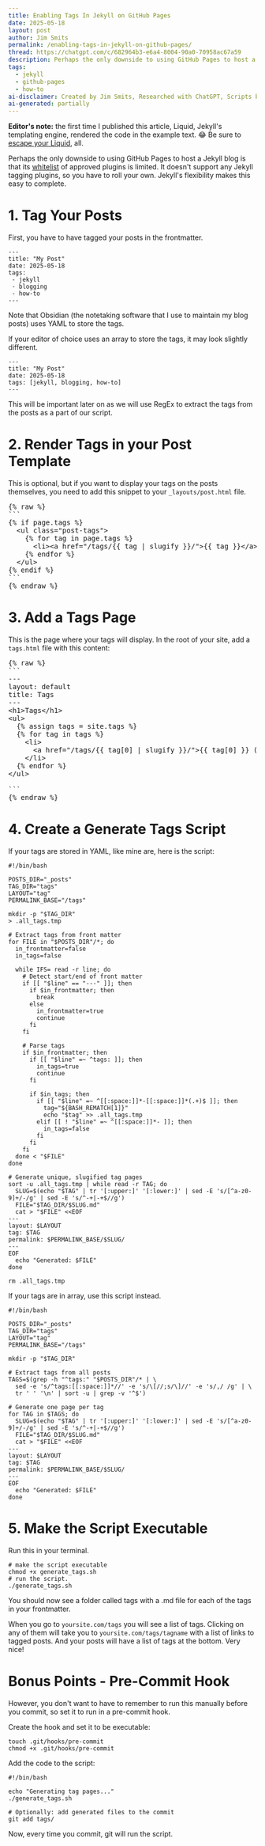 ```yaml
---
title: Enabling Tags In Jekyll on GitHub Pages
date: 2025-05-18
layout: post
author: Jim Smits
permalink: /enabling-tags-in-jekyll-on-github-pages/
thread: https://chatgpt.com/c/682964b3-e6a4-8004-90a0-70958ac67a59
description: Perhaps the only downside to using GitHub Pages to host a Jekyll blog is that its whitelist of approved plugins is limited. It doesn't support any Jekyll tagging plugins, so you have to roll your own. Jekyll's flexibility makes this easy to complete.
tags:
  - jekyll
  - github-pages
  - how-to
ai-disclaimer: Created by Jim Smits, Researched with ChatGPT, Scripts by ChatGPT
ai-generated: partially
---
```

**Editor's note:** the first time I published this article, Liquid, Jekyll's templating engine, rendered the code in the example text. 😂 Be sure to [escape your Liquid](/escaping-liquid-syntax/), all.

Perhaps the only downside to using GitHub Pages to host a Jekyll blog is that its [whitelist](https://pages.github.com/versions/) of approved plugins is limited. It doesn't support any Jekyll tagging plugins, so you have to roll your own. Jekyll's flexibility makes this easy to complete. 

# 1. Tag Your Posts

First, you have to have tagged your posts in the frontmatter.  

```
---
title: "My Post"
date: 2025-05-18
tags: 
 - jekyll 
 - blogging
 - how-to
---
```

Note that Obsidian (the notetaking software that I use to maintain my blog posts) uses YAML to store the tags.  

If your editor of choice uses an array to store the tags, it may look slightly different.

```
---
title: "My Post"
date: 2025-05-18
tags: [jekyll, blogging, how-to]
---
```

This will be important later on as we will use RegEx to extract the tags from the posts as a part of our script.

# 2. Render Tags in your Post Template

This is optional, but if you want to display your tags on the posts themselves, you need to add this snippet to your `_layouts/post.html` file.
<pre>
{% raw %}
```
{% if page.tags %}
  &lt;ul class="post-tags"&gt;
    {% for tag in page.tags %}
      &lt;li&gt;&lt;a href="/tags/{{ tag | slugify }}/">{{ tag }}&lt;/a&gt;&lt;/li&gt;
    {% endfor %}
  &lt;/ul&gt;
{% endif %}
```
{% endraw %}
</pre>
# 3. Add a Tags Page

This is the page where your tags will display. In the root of your site, add a `tags.html` file with this content:

<pre>
{% raw %}
```
---
layout: default
title: Tags
---
&lt;h1>Tags&lt;/h1&gt;
&lt;ul&gt;
  {% assign tags = site.tags %}
  {% for tag in tags %}
    &lt;li>
      &lt;a href="/tags/{{ tag[0] | slugify }}/"&gt;{{ tag[0] }} ({{ tag[1].size }})&lt;/a&gt;
    &lt;/li&gt;
  {% endfor %}
&lt;/ul&gt;

```
{% endraw %}
</pre>

# 4. Create a Generate Tags Script

If your tags are stored in YAML, like mine are, here is the script:
```
#!/bin/bash

POSTS_DIR="_posts"
TAG_DIR="tags"
LAYOUT="tag"
PERMALINK_BASE="/tags"

mkdir -p "$TAG_DIR"
> .all_tags.tmp

# Extract tags from front matter
for FILE in "$POSTS_DIR"/*; do
  in_frontmatter=false
  in_tags=false

  while IFS= read -r line; do
    # Detect start/end of front matter
    if [[ "$line" == "---" ]]; then
      if $in_frontmatter; then
        break
      else
        in_frontmatter=true
        continue
      fi
    fi

    # Parse tags
    if $in_frontmatter; then
      if [[ "$line" =~ ^tags: ]]; then
        in_tags=true
        continue
      fi

      if $in_tags; then
        if [[ "$line" =~ ^[[:space:]]*-[[:space:]]*(.+)$ ]]; then
          tag="${BASH_REMATCH[1]}"
          echo "$tag" >> .all_tags.tmp
        elif [[ ! "$line" =~ ^[[:space:]]*- ]]; then
          in_tags=false
        fi
      fi
    fi
  done < "$FILE"
done

# Generate unique, slugified tag pages
sort -u .all_tags.tmp | while read -r TAG; do
  SLUG=$(echo "$TAG" | tr '[:upper:]' '[:lower:]' | sed -E 's/[^a-z0-9]+/-/g' | sed -E 's/^-+|-+$//g')
  FILE="$TAG_DIR/$SLUG.md"
  cat > "$FILE" <<EOF
---
layout: $LAYOUT
tag: $TAG
permalink: $PERMALINK_BASE/$SLUG/
---
EOF
  echo "Generated: $FILE"
done

rm .all_tags.tmp
```

If your tags are in array, use this script instead.

```
#!/bin/bash

POSTS_DIR="_posts"
TAG_DIR="tags"
LAYOUT="tag"
PERMALINK_BASE="/tags"

mkdir -p "$TAG_DIR"

# Extract tags from all posts
TAGS=$(grep -h "^tags:" "$POSTS_DIR"/* | \
  sed -e 's/^tags:[[:space:]]*//' -e 's/\[//;s/\]//' -e 's/,/ /g' | \
  tr ' ' '\n' | sort -u | grep -v '^$')

# Generate one page per tag
for TAG in $TAGS; do
  SLUG=$(echo "$TAG" | tr '[:upper:]' '[:lower:]' | sed -E 's/[^a-z0-9]+/-/g' | sed -E 's/^-+|-+$//g')
  FILE="$TAG_DIR/$SLUG.md"
  cat > "$FILE" <<EOF
---
layout: $LAYOUT
tag: $TAG
permalink: $PERMALINK_BASE/$SLUG/
---
EOF
  echo "Generated: $FILE"
done

```

# 5. Make the Script Executable

Run this in your terminal.

```
# make the script executable
chmod +x generate_tags.sh
# run the script.
./generate_tags.sh

```

You should now see a folder called tags with a .md file for each of the tags in your frontmatter.

When you go to `yoursite.com/tags` you will see a list of tags.  Clicking on any of them will take you to `yoursite.com/tags/tagname` with a list of links to tagged posts. And your posts will have a list of tags at the bottom. Very nice!

# Bonus Points - Pre-Commit Hook

However, you don't want to have to remember to run this manually before you commit, so set it to run in a pre-commit hook.

Create the hook and set it to be executable: 
```
touch .git/hooks/pre-commit
chmod +x .git/hooks/pre-commit
```

Add the code to the script:
```
#!/bin/bash

echo "Generating tag pages..."
./generate_tags.sh

# Optionally: add generated files to the commit
git add tags/

```

Now, every time you commit, git will run the script.